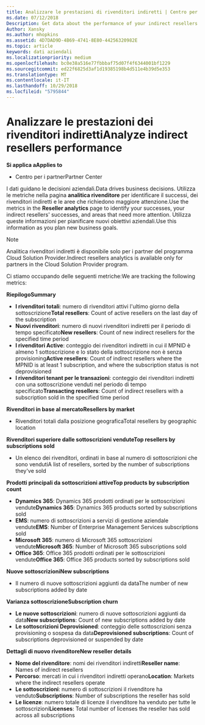 ```yaml
---
title: Analizzare le prestazioni di rivenditori indiretti | Centro per i partner
ms.date: 07/12/2018
Description: Get data about the performance of your indirect resellers.
Author: Xansky
ms.author: mhopkins
ms.assetid: 4D7DAD9D-4B69-4741-8E80-44256320982E
ms.topic: article
keywords: dati aziendali
ms.localizationpriority: medium
ms.openlocfilehash: bc0e38a516e77fbbbaf75d07f4f6344001bf1229
ms.sourcegitcommit: ed22f6825d3af1d19385198b4d511e4b39d5e353
ms.translationtype: MT
ms.contentlocale: it-IT
ms.lasthandoff: 10/29/2018
ms.locfileid: "5795844"
---
```

# <a name="analyze-indirect-resellers-performance"></a><span data-ttu-id="f070a-103">Analizzare le prestazioni dei rivenditori indiretti</span><span class="sxs-lookup"><span data-stu-id="f070a-103">Analyze indirect resellers performance</span></span> 

**<span data-ttu-id="f070a-104">Si applica a</span><span class="sxs-lookup"><span data-stu-id="f070a-104">Applies to</span></span>**
- <span data-ttu-id="f070a-105">Centro per i partner</span><span class="sxs-lookup"><span data-stu-id="f070a-105">Partner Center</span></span>

<span data-ttu-id="f070a-106">I dati guidano le decisioni aziendali.</span><span class="sxs-lookup"><span data-stu-id="f070a-106">Data drives business decisions.</span></span> <span data-ttu-id="f070a-107">Utilizza le metriche nella pagina **analitica rivenditore** per identificare il successi, dei rivenditori indiretti e le aree che richiedono maggiore attenzione.</span><span class="sxs-lookup"><span data-stu-id="f070a-107">Use the metrics in the **Reseller analytics** page to identify your successes, your indirect resellers' successes, and areas that need more attention.</span></span> <span data-ttu-id="f070a-108">Utilizza queste informazioni per pianificare nuovi obiettivi aziendali.</span><span class="sxs-lookup"><span data-stu-id="f070a-108">Use this information as you plan new business goals.</span></span>

> [!NOTE]
> <span data-ttu-id="f070a-109">Analitica rivenditori indiretti è disponibile solo per i partner del programma Cloud Solution Provider.</span><span class="sxs-lookup"><span data-stu-id="f070a-109">Indirect resellers analytics is available only for partners in the Cloud Solution Provider program.</span></span>

<span data-ttu-id="f070a-110">Ci stiamo occupando delle seguenti metriche:</span><span class="sxs-lookup"><span data-stu-id="f070a-110">We are tracking the following metrics:</span></span>

**<span data-ttu-id="f070a-111">Riepilogo</span><span class="sxs-lookup"><span data-stu-id="f070a-111">Summary</span></span>**  
 - <span data-ttu-id="f070a-112">**I rivenditori totali**: numero di rivenditori attivi l'ultimo giorno della sottoscrizione</span><span class="sxs-lookup"><span data-stu-id="f070a-112">**Total resellers**: Count of active resellers on the last day of the subscription</span></span>  
 - <span data-ttu-id="f070a-113">**Nuovi rivenditori**: numero di nuovi rivenditori indiretti per il periodo di tempo specificato</span><span class="sxs-lookup"><span data-stu-id="f070a-113">**New resellers**: Count of new indirect resellers for the specified time period</span></span>  
 - <span data-ttu-id="f070a-114">**I rivenditori Active**: conteggio dei rivenditori indiretti in cui il MPNID è almeno 1 sottoscrizione e lo stato della sottoscrizione non è senza provisioning</span><span class="sxs-lookup"><span data-stu-id="f070a-114">**Active resellers**: Count of indirect resellers where the MPNID is at least 1 subscription, and where the subscription status is not deprovisioned</span></span>  
 - <span data-ttu-id="f070a-115">**I rivenditori tenant per le transazioni**: conteggio dei rivenditori indiretti con una sottoscrizione venduti nel periodo di tempo specificato</span><span class="sxs-lookup"><span data-stu-id="f070a-115">**Transacting resellers**: Count of indirect resellers with a subscription sold in the specified time period</span></span>  

**<span data-ttu-id="f070a-116">Rivenditori in base al mercato</span><span class="sxs-lookup"><span data-stu-id="f070a-116">Resellers by market</span></span>**  
 - <span data-ttu-id="f070a-117">Rivenditori totali dalla posizione geografica</span><span class="sxs-lookup"><span data-stu-id="f070a-117">Total resellers by geographic location</span></span>  

**<span data-ttu-id="f070a-118">Rivenditori superiore dalle sottoscrizioni vendute</span><span class="sxs-lookup"><span data-stu-id="f070a-118">Top resellers by subscriptions sold</span></span>**
 - <span data-ttu-id="f070a-119">Un elenco dei rivenditori, ordinati in base al numero di sottoscrizioni che sono venduti</span><span class="sxs-lookup"><span data-stu-id="f070a-119">A list of resellers, sorted by the number of subscriptions they've sold</span></span>  

**<span data-ttu-id="f070a-120">Prodotti principali da sottoscrizioni attive</span><span class="sxs-lookup"><span data-stu-id="f070a-120">Top products by subscription count</span></span>**  
 - <span data-ttu-id="f070a-121">**Dynamics 365**: Dynamics 365 prodotti ordinati per le sottoscrizioni vendute</span><span class="sxs-lookup"><span data-stu-id="f070a-121">**Dynamics 365**: Dynamics 365 products sorted by subscriptions sold</span></span>  
 - <span data-ttu-id="f070a-122">**EMS**: numero di sottoscrizioni a servizi di gestione aziendale vendute</span><span class="sxs-lookup"><span data-stu-id="f070a-122">**EMS**: Number of Enterprise Management Services subscriptions sold</span></span>  
 - <span data-ttu-id="f070a-123">**Microsoft 365**: numero di Microsoft 365 sottoscrizioni vendute</span><span class="sxs-lookup"><span data-stu-id="f070a-123">**Microsoft 365**: Number of Microsoft 365 subscriptions sold</span></span>  
 - <span data-ttu-id="f070a-124">**Office 365**: Office 365 prodotti ordinati per le sottoscrizioni vendute</span><span class="sxs-lookup"><span data-stu-id="f070a-124">**Office 365**: Office 365 products sorted by subscriptions sold</span></span>  

**<span data-ttu-id="f070a-125">Nuove sottoscrizioni</span><span class="sxs-lookup"><span data-stu-id="f070a-125">New subscriptions</span></span>**  
 - <span data-ttu-id="f070a-126">Il numero di nuove sottoscrizioni aggiunti da data</span><span class="sxs-lookup"><span data-stu-id="f070a-126">The number of new subscriptions added by date</span></span>  

**<span data-ttu-id="f070a-127">Varianza sottoscrizione</span><span class="sxs-lookup"><span data-stu-id="f070a-127">Subscription churn</span></span>**  
 - <span data-ttu-id="f070a-128">**Le nuove sottoscrizioni**: numero di nuove sottoscrizioni aggiunti da data</span><span class="sxs-lookup"><span data-stu-id="f070a-128">**New subscriptions**: Count of new subscriptions added by date</span></span>  
 - <span data-ttu-id="f070a-129">**Le sottoscrizioni Deprovisioned**: conteggio delle sottoscrizioni senza provisioning o sospesa da data</span><span class="sxs-lookup"><span data-stu-id="f070a-129">**Deprovisioned subscriptions**: Count of subscriptions deprovisioned or suspended by date</span></span>  

**<span data-ttu-id="f070a-130">Dettagli di nuovo rivenditore</span><span class="sxs-lookup"><span data-stu-id="f070a-130">New reseller details</span></span>**  
 - <span data-ttu-id="f070a-131">**Nome del rivenditore**: nomi dei rivenditori indiretti</span><span class="sxs-lookup"><span data-stu-id="f070a-131">**Reseller name**: Names of indirect resellers</span></span>  
 - <span data-ttu-id="f070a-132">**Percorso**: mercati in cui i rivenditori indiretti operano</span><span class="sxs-lookup"><span data-stu-id="f070a-132">**Location**: Markets where the indirect resellers operate</span></span>  
 - <span data-ttu-id="f070a-133">**Le sottoscrizioni**: numero di sottoscrizioni il rivenditore ha venduto</span><span class="sxs-lookup"><span data-stu-id="f070a-133">**Subscriptions**: Number of subscriptions the reseller has sold</span></span>  
 - <span data-ttu-id="f070a-134">**Le licenze**: numero totale di licenze il rivenditore ha venduto per tutte le sottoscrizioni</span><span class="sxs-lookup"><span data-stu-id="f070a-134">**Licenses**: Total number of licenses the reseller has sold across all subscriptions</span></span>  
  
  